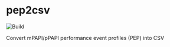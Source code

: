 # pep2csv

![Build](https://github.com/quepas/pep2csv/workflows/Build/badge.svg)

Convert mPAPI/pPAPI performance event profiles (PEP) into CSV
